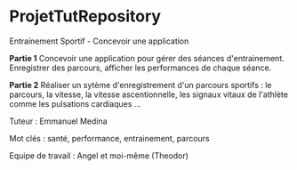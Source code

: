 # ProjetTutRepository
Entrainement Sportif - Concevoir une application

**Partie 1**
Concevoir une application pour gérer des séances d'entrainement. Enregistrer des parcours, afficher les performances de chaque séance.

**Partie 2**
Réaliser un sytème d'enregistrement d'un parcours sportifs : le parcours, la vitesse, la vitesse ascentionnelle, les signaux vitaux de l'athlète comme les pulsations cardiaques ...

Tuteur : Emmanuel Medina

Mot clés : santé, performance, entrainement, parcours

Equipe de travail : Angel et moi-même (Theodor)
